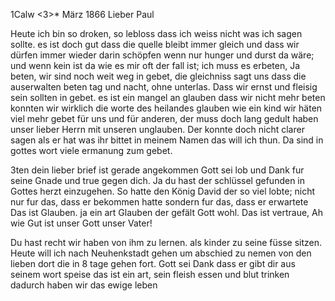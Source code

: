  1Calw <3>* März 1866
Lieber Paul

Heute ich bin so droken, so lebloss dass ich weiss nicht was ich sagen sollte. es ist doch gut dass die quelle bleibt immer gleich und dass wir dürfen immer wieder darin schöpfen wenn nur hunger und durst da wäre; und wenn kein ist da wie es mir oft der fall ist; ich muss es erbeten, Ja beten, wir sind noch weit weg in gebet, die gleichniss sagt uns dass die auserwalten beten tag und nacht, ohne unterlas. Dass wir ernst und fleisig sein sollten in gebet. es ist ein mangel an glauben dass wir nicht mehr beten konnten wir wirklich die worte des heilandes glauben wie ein kind wir häten viel mehr gebet für uns und für anderen, der muss doch lang gedult haben unser lieber Herrn mit unseren unglauben. Der konnte doch nicht clarer sagen als er hat was ihr bittet in meinem Namen das will ich thun. Da sind in gottes wort viele ermanung zum gebet.

3ten dein lieber brief ist gerade angekommen Gott sei lob und Dank fur seine Gnade und true gegen dich. Ja du hast der schlüssel gefunden in Gottes herzt einzugehen. So hatte den König David der so viel lobte; nicht nur fur das, dass er bekommen hatte sondern fur das, dass er erwartete Das ist Glauben. ja ein art Glauben der gefält Gott wohl. Das ist vertraue, Ah wie Gut ist unser Gott unser Vater!

Du hast recht wir haben von ihm zu lernen. als kinder zu seine füsse sitzen. Heute will ich nach Neuhenkstadt gehen um abschied zu nemen von den lieben dort die in 8 tage gehen fort. Gott sei Dank dass er gibt dir aus seinem wort speise das ist ein art, sein fleish essen und blut trinken dadurch haben wir das ewige leben
